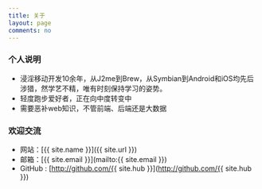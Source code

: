 ```yaml
---
title: 关于
layout: page
comments: no
---
```

### 个人说明
* 浸淫移动开发10余年，从J2me到Brew，从Symbian到Android和iOS均先后涉猎，然学艺不精，唯有时刻保持学习的姿势。
* 轻度跑步爱好者，正在向中度转变中
* 需要恶补web知识，不管前端、后端还是大数据

### 欢迎交流
* 网站：[{{ site.name }}]({{ site.url }})
* 邮箱：[{{ site.email }}](mailto:{{ site.email }})
* GitHub : [http://github.com/{{ site.hub }}](http://github.com/{{ site.hub }})